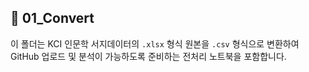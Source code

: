 ## 📁 01_Convert

이 폴더는 KCI 인문학 서지데이터의 `.xlsx` 형식 원본을 
`.csv` 형식으로 변환하여 GitHub 업로드 및 분석이 가능하도록 
준비하는 전처리 노트북을 포함합니다.
